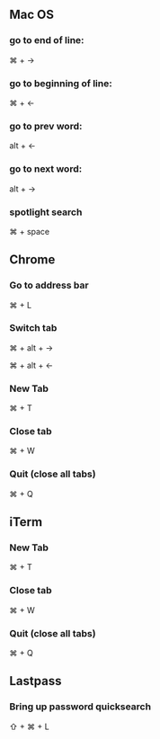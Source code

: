 ## Mac OS

### go to end of line:
⌘ + →
### go to beginning of line:
⌘ + ←
### go to prev word:
alt + ← 
### go to next word:
alt + →
### spotlight search
⌘ + space


## Chrome

### Go to address bar
⌘ + L
### Switch tab
⌘ + alt + →

⌘ + alt + ←
### New Tab
⌘ + T
### Close tab
⌘ + W
### Quit (close all tabs)
⌘ + Q

## iTerm

### New Tab
⌘ + T
### Close tab
⌘ + W
### Quit (close all tabs)
⌘ + Q


## Lastpass

### Bring up password quicksearch
⇧ + ⌘ + L

